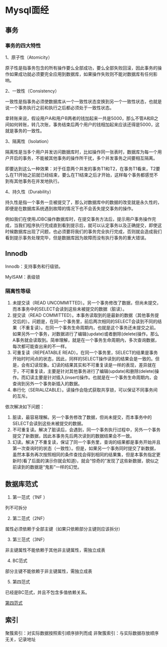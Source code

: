 # Mysql面经

## 事务

### 事务的四大特性

1、原子性（Atomicity）

原子性是指事务包含的所有操作要么全部成功，要么全部失败回滚，因此事务的操作如果成功就必须要完全应用到数据库，如果操作失败则不能对数据库有任何影响。

2、一致性（Consistency）

一致性是指事务必须使数据库从一个一致性状态变换到另一个一致性状态，也就是说一个事务执行之前和执行之后都必须处于一致性状态。

拿转账来说，假设用户A和用户B两者的钱加起来一共是5000，那么不管A和B之间如何转账，转几次账，事务结束后两个用户的钱相加起来应该还得是5000，这就是事务的一致性。

3、隔离性（Isolation）

隔离性是当多个用户并发访问数据库时，比如操作同一张表时，数据库为每一个用户开启的事务，不能被其他事务的操作所干扰，多个并发事务之间要相互隔离。

即要达到这么一种效果：对于任意两个并发的事务T1和T2，在事务T1看来，T2要么在T1开始之前就已经结束，要么在T1结束之后才开始，这样每个事务都感觉不到有其他事务在并发地执行。

4、持久性（Durability）

持久性是指一个事务一旦被提交了，那么对数据库中的数据的改变就是永久性的，即便是在数据库系统遇到故障的情况下也不会丢失提交事务的操作。

例如我们在使用JDBC操作数据库时，在提交事务方法后，提示用户事务操作完成，当我们程序执行完成直到看到提示后，就可以认定事务以及正确提交，即使这时候数据库出现了问题，也必须要将我们的事务完全执行完成，否则就会造成我们看到提示事务处理完毕，但是数据库因为故障而没有执行事务的重大错误。

## Innodb

Innodb：支持事务和行级锁。

MyISAM：表级锁

### 隔离性等级

1. 未提交读（READ UNCOMMITTED）。另一个事务修改了数据，但尚未提交，而本事务中的SELECT会读到这些未被提交的数据（脏读）。
2. 提交读（READ COMMITTED）。本事务读取到的是最新的数据（其他事务提交后的）。问题是，在同一个事务里，前后两次相同的SELECT会读到不同的结果（不重复读）。在同一个事务生命周期内，也就是这个事务还未提交之前。如果另外一个事务，对数据进行了编辑(update)或者删除(delete)操作。那么A事务就会读取到。简单理解，就是在一个事务生命周期内，多次查询数据，每次都可能查出来的不一样。
3. 可重复读（REPEATABLE READ）。在同一个事务里，SELECT的结果是事务开始时时间点的状态，因此，同样的SELECT操作读到的结果会是一致的。但是，会有幻读现象。幻读的结果其实和不可重复读是一样的表现，差异就在于，不可重复读，主要是针对其他事务进行了编辑(update)和删除(delete)操作。而幻读主要是针对插入(insert)操作。也就是在一个事务生命周期内，会查询到另外一个事务新插入的数据。
4. 串行化（SERIALIZABLE）。读操作会隐式获取共享锁，可以保证不同事务间的互斥。

依次解决如下问题：

1. 脏读，最容易理解。另一个事务修改了数据，但尚未提交，而本事务中的SELECT会读到这些未被提交的数据。
2. 不可重复读。解决了脏读后，会遇到，同一个事务执行过程中，另外一个事务提交了新数据，因此本事务先后两次读到的数据结果会不一致。
3. 幻读。解决了不重复读，保证了同一个事务里，查询的结果都是事务开始并且第一次查询时的状态（一致性）。但是，如果另一个事务同时提交了新数据，虽然本事务再次按照相同的条件查找会得到相同的结果集，但是本事务指定更新时(看了后面的演示你就会知道)，就会“惊奇的”发现了这些新数据，貌似之前读到的数据是“鬼影”一样的幻觉。

## 数据库范式

1. 第一范式（1NF ）

列不可拆分

2. 第二范式（2NF）

属性必须依赖于全部主键（如果只依赖部分主键则应该拆分）

3. 第三范式（3NF）

非主键属性不能依赖于其他非主键属性，需独立成表

4. BC范式

部分主键不能依赖于非主键属性，需独立成表

5. 第四范式

已经是BC范式，并且不包含多值依赖关系。

[第四范式](https://blog.csdn.net/u013043762/article/details/57415423)

## 索引

聚簇索引：对实际数据按照索引顺序排列而成
非聚簇索引：与实际数据存放顺序无关，记录地址


